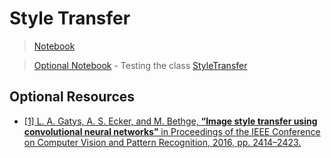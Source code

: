 # Style Transfer

> [Notebook](Style_Transfer.ipynb)

> [Optional Notebook](Style_Transfer_2.ipynb) - Testing the class [StyleTransfer](style_transfer.py)

## Optional Resources

* [[1] L. A. Gatys, A. S. Ecker, and M. Bethge, **“Image style transfer using convolutional neural networks”** in Proceedings of the IEEE Conference on Computer Vision and Pattern Recognition, 2016, pp. 2414–2423.](https://www.cv-foundation.org/openaccess/content_cvpr_2016/papers/Gatys_Image_Style_Transfer_CVPR_2016_paper.pdf)
